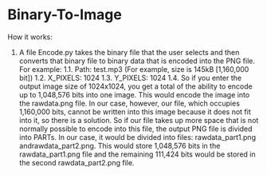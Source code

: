 # Binary-To-Image
How it works:

1. A file Encode.py takes the binary file that the user selects and then converts that binary file to binary data that is encoded into the PNG file.
   For example:
     1.1. Path: test.mp3 (For example, size is 145kB [1,160,000 bit])
     1.2. X_PIXELS: 1024
     1.3. Y_PIXELS: 1024
     1.4. So if you enter the output image size of 1024x1024, you get a total of the ability to encode up to 1,048,576 bits into one image.
          This would encode the image into the rawdata.png file. In our case, however, our file, which occupies 1,160,000 bits, cannot be
          written into this image because it does not fit into it, so there is a solution. So if our file takes up more space that is not
          normally possible to encode into this file, the output PNG file is divided into PARTs. In our case, it would be divided into
          files: rawdata_part1.png andrawdata_part2.png. This would store 1,048,576 bits in the rawdata_part1.png file and the remaining
          111,424 bits would be stored in the second rawdata_part2.png file.
